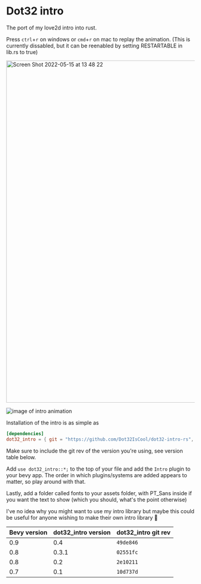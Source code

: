 # Dot32 intro

The port of my love2d intro into rust. 

Press `ctrl`+`r` on windows or `cmd`+`r` on mac to replay the animation. (This is currently dissabled, but it can be reenabled by setting RESTARTABLE in lib.rs to true)

<img width="912" alt="Screen Shot 2022-05-15 at 13 48 22" src="https://user-images.githubusercontent.com/61964090/168459582-38e43c84-8312-462d-8010-85e50251589c.png">

![image of intro animation](https://user-images.githubusercontent.com/61964090/168785042-728b8934-35aa-4af1-9c49-8634f00d8ce3.gif)

Installation of the intro is as simple as 
```toml
[dependencies]
dot32_intro = { git = "https://github.com/Dot32IsCool/dot32-intro-rs", rev = "49de846"}
```
Make sure to include the git rev of the version you're using, see version table below.

Add `use dot32_intro::*;` to the top of your file and add the `Intro` plugin to your bevy app. The order in which plugins/systems are added appears to matter, so play around with that. <br>

Lastly, add a folder called fonts to your assets folder, with PT_Sans inside if you want the text to show (which you should, what's the point otherwise)

I've no idea why you might want to use my intro library but maybe this could be useful for anyone wishing to make their own intro library 🗿

|Bevy version|dot32_intro version|dot32_intro git rev 
|---|---|---|
|0.9|0.4|`49de846`
|0.8|0.3.1|`02551fc`
|0.8|0.2|`2e10211`
|0.7|0.1|`10d737d`
